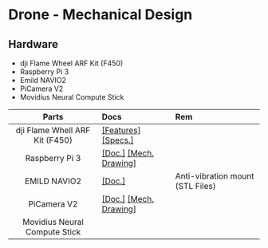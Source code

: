 # Drone - Mechanical Design


## Hardware 


- dji Flame Wheel ARF Kit (F450)     
- Raspberry Pi 3                      
- Emild NAVIO2                              
- PiCamera V2                        
- Movidius Neural Compute Stick       


| Parts                          | Docs                                                       | Rem                              |
|                           :---:| :---                                                       |:---                              |
| dji Flame Whell ARF Kit (F450) | [[Features]][dji features]   [[Specs.]][dji specs]         ||
| Raspberry Pi 3                 | [[Doc.]][RPI doc]            [[Mech. Drawing]][RPI mech]   ||
| EMILD NAVIO2                   | [[Doc.]][NAVIO2 doc]                                       | Anti-vibration mount (STL Files) |
| PiCamera V2                    | [[Doc.]][PiCam doc]          [[Mech. Drawing]][PiCam mech] ||  
| Movidius Neural Compute Stick  ||



[dji features]:  https://www.dji.com/fr/flame-wheel-arf/feature                                       "https://www.dji.com/fr/flame-wheel-arf/feature"
[dji specs]:     https://www.dji.com/fr/flame-wheel-arf/spec                                          "https://www.dji.com/fr/flame-wheel-arf/spec"
[RPI doc]:       https://www.raspberrypi.org/documentation/hardware/raspberrypi/                      "https://www.raspberrypi.org/documentation/hardware/raspberrypi/"
[RPI mech]:      https://www.raspberrypi.org/documentation/hardware/raspberrypi/mechanical/README.md  "https://www.raspberrypi.org/documentation/hardware/raspberrypi/mechanical/README.md"
[NAVIO2 doc]:    https://docs.emlid.com/navio2/                                                       "https://docs.emlid.com/navio2/"
[PiCam doc]:     https://www.raspberrypi.org/documentation/hardware/camera/README.md                  "https://www.raspberrypi.org/documentation/hardware/camera/README.md"
[PiCam mech]:    https://www.raspberrypi.org/documentation/hardware/camera/mechanical/rpi_MECH_Camera2_2p1.pdf "Mechanical Drawing Camera Module V2"
